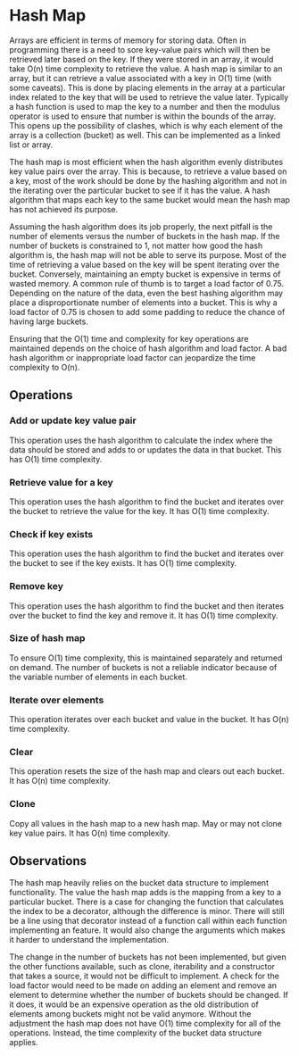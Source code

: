 # Hash Map

Arrays are efficient in terms of memory for storing data. Often in programming there is a need to sore key-value pairs which will then be retrieved later based on the key. If they were stored in an array, it would take O(n) time complexity to retrieve the value. A hash map is similar to an array, but it can retrieve a value associated with a key in O(1) time (with some caveats). This is done by placing elements in the array at a particular index related to the key that will be used to retrieve the value later. Typically a hash function is used to map the key to a number and then the modulus operator is used to ensure that number is within the bounds of the array. This opens up the possibility of clashes, which is why each element of the array is a collection (bucket) as well. This can be implemented as a linked list or array.

The hash map is most efficient when the hash algorithm evenly distributes key value pairs over the array. This is because, to retrieve a value based on a key, most of the work should be done by the hashing algorithm and not in the iterating over the particular bucket to see if it has the value. A hash algorithm that maps each key to the same bucket would mean the hash map has not achieved its purpose.

Assuming the hash algorithm does its job properly, the next pitfall is the number of elements versus the number of buckets in the hash map. If the number of buckets is constrained to 1, not matter how good the hash algorithm is, the hash map will not be able to serve its purpose. Most of the time of retrieving a value based on the key will be spent iterating over the bucket. Conversely, maintaining an empty bucket is expensive in terms of wasted memory. A common rule of thumb is to target a load factor of 0.75. Depending on the nature of the data, even the best hashing algorithm may place a disproportionate number of elements into a bucket. This is why a load factor of 0.75 is chosen to add some padding to reduce the chance of having large buckets.

Ensuring that the O(1) time and complexity for key operations are maintained depends on the choice of hash algorithm and load factor. A bad hash algorithm or inappropriate load factor can jeopardize the time complexity to O(n).

## Operations

### Add or update key value pair

This operation uses the hash algorithm to calculate the index where the data should be stored and adds to or updates the data in that bucket. This has O(1) time complexity.

### Retrieve value for a key

This operation uses the hash algorithm to find the bucket and iterates over the bucket to retrieve the value for the key. It has O(1) time complexity.

### Check if key exists

This operation uses the hash algorithm to find the bucket and iterates over the bucket to see if the key exists. It has O(1) time complexity.

### Remove key

This operation uses the hash algorithm to find the bucket and then iterates over the bucket to find the key and remove it. It has O(1) time complexity.

### Size of hash map

To ensure O(1) time complexity, this is maintained separately and returned on demand. The number of buckets is not a reliable indicator because of the variable number of elements in each bucket.

### Iterate over elements

This operation iterates over each bucket and value in the bucket. It has O(n) time complexity.

### Clear

This operation resets the size of the hash map and clears out each bucket. It has O(n) time complexity.

### Clone

Copy all values in the hash map to a new hash map. May or may not clone key value pairs. It has O(n) time complexity.

## Observations

The hash map heavily relies on the bucket data structure to implement functionality. The value the hash map adds is the mapping from a key to a particular bucket. There is a case for changing the function that calculates the index to be a decorator, although the difference is minor. There will still be a line using that decorator instead of a function call within each function implementing an feature. It would also change the arguments which makes it harder to understand the implementation.

The change in the number of buckets has not been implemented, but given the other functions available, such as clone, iterability and a constructor that takes a source, it would not be difficult to implement. A check for the load factor would need to be made on adding an element and remove an element to determine whether the number of buckets should be changed. If it does, it would be an expensive operation as the old distribution of elements among buckets might not be valid anymore. Without the adjustment the hash map does not have O(1) time complexity for all of the operations. Instead, the time complexity of the bucket data structure applies.
